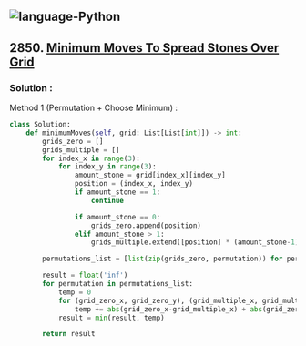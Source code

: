 ![language-Python](https://img.shields.io/badge/%20-Python-ffd43b?style=for-the-badge&logo=PYTHON)
---

## 2850. [Minimum Moves To Spread Stones Over Grid](https://leetcode.com/problems/minimum-moves-to-spread-stones-over-grid)

### Solution :

Method 1 (Permutation + Choose Minimum) :
```python
class Solution:
    def minimumMoves(self, grid: List[List[int]]) -> int:
        grids_zero = []
        grids_multiple = []
        for index_x in range(3):
            for index_y in range(3):
                amount_stone = grid[index_x][index_y]
                position = (index_x, index_y)
                if amount_stone == 1:
                    continue

                if amount_stone == 0:
                    grids_zero.append(position)
                elif amount_stone > 1:
                    grids_multiple.extend([position] * (amount_stone-1))

        permutations_list = [list(zip(grids_zero, permutation)) for permutation in permutations(grids_multiple)]

        result = float('inf')
        for permutation in permutations_list:
            temp = 0
            for (grid_zero_x, grid_zero_y), (grid_multiple_x, grid_multiple_y) in permutation:
                temp += abs(grid_zero_x-grid_multiple_x) + abs(grid_zero_y-grid_multiple_y)
            result = min(result, temp)

        return result
```
